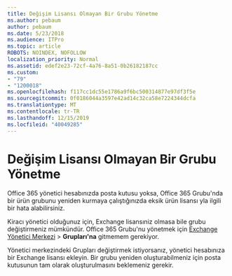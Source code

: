 ```yaml
---
title: Değişim Lisansı Olmayan Bir Grubu Yönetme
ms.author: pebaum
author: pebaum
ms.date: 5/23/2018
ms.audience: ITPro
ms.topic: article
ROBOTS: NOINDEX, NOFOLLOW
localization_priority: Normal
ms.assetid: edef2e23-72cf-4a76-8a51-0b26182187cc
ms.custom:
- "79"
- "1200018"
ms.openlocfilehash: f117cc1dc55e1786a9f6bc500314877e97df3f5e
ms.sourcegitcommit: 0f0186044a3597e42ad14c32ca58e7224344dcfa
ms.translationtype: MT
ms.contentlocale: tr-TR
ms.lasthandoff: 12/15/2019
ms.locfileid: "40049285"
---
```

# <a name="manage-a-group-without-an-exchange-license"></a>Değişim Lisansı Olmayan Bir Grubu Yönetme

Office 365 yönetici hesabınızda posta kutusu yoksa, Office 365 Grubu'nda bir ürün grubunu yeniden kurmaya çalıştığınızda eksik ürün lisansı yla ilgili bir hata alabilirsiniz.
  
Kiracı yönetici olduğunuz için, Exchange lisansıniz olmasa bile grubu değiştirmeniz mümkündür. Office 365 Grubu'nu yönetmek için [Exchange Yönetici Merkezi](https://outlook.office365.com/ecp.aspx) \> **Grupları'na** gitmemem gerekiyor.
  
Yönetici merkezindeki Grupları değiştirmek istiyorsanız, yönetici hesabınıza bir Exchange lisansı ekleyin. Bir grubu yeniden oluşturabilmeniz için posta kutusunun tam olarak oluşturulmasını beklemeniz gerekir.
  